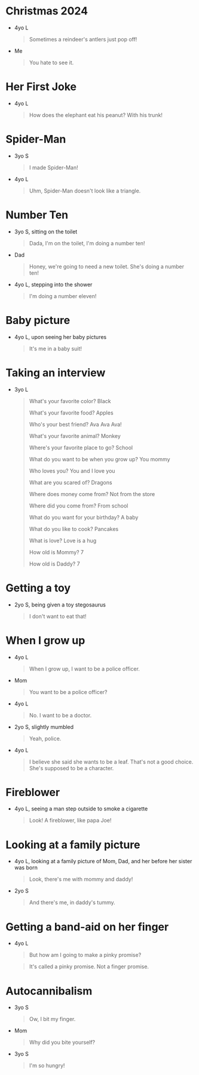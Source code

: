 # Christmas 2024

- 4yo L
  > Sometimes a reindeer's antlers just pop off!
- Me
  > You hate to see it.

# Her First Joke
- 4yo L
  > How does the elephant eat his peanut?
  > With his trunk!

# Spider-Man

- 3yo S
  > I made Spider-Man!
- 4yo L
  > Uhm, Spider-Man doesn't look like a triangle.

# Number Ten

- 3yo S, sitting on the toilet
  > Dada, I'm on the toilet, I'm doing a number ten!
- Dad
  > Honey, we're going to need a new toilet. She's doing a number ten!
- 4yo L, stepping into the shower
  > I'm doing a number eleven!

# Baby picture

- 4yo L, upon seeing her baby pictures
  > It's me in a baby suit!

# Taking an interview

- 3yo L
  > What's your favorite color? Black
  > 
  > What's your favorite food? Apples
  > 
  > Who's your best friend? Ava Ava Ava!
  > 
  > What's your favorite animal? Monkey
  > 
  > Where's your favorite place to go? School
  > 
  > What do you want to be when you grow up? You mommy
  > 
  > Who loves you? You and I love you
  > 
  > What are you scared of? Dragons
  > 
  > Where does money come from? Not from the store
  > 
  > Where did you come from? From school
  > 
  > What do you want for your birthday? A baby
  > 
  > What do you like to cook? Pancakes
  > 
  > What is love? Love is a hug
  > 
  > How old is Mommy? 7
  > 
  > How old is Daddy? 7

# Getting a toy

- 2yo S, being given a toy stegosaurus
  > I don't want to eat that!

# When I grow up

- 4yo L
  > When I grow up, I want to be a police officer. 
- Mom
  > You want to be a police officer?
- 4yo L
  > No. I want to be a doctor.
- 2yo S, slightly mumbled
  > Yeah, police.
- 4yo L
  > I believe she said she wants to be a leaf. That's not a good choice. She's supposed to be a character.

# Fireblower

- 4yo L, seeing a man step outside to smoke a cigarette
  > Look! A fireblower, like papa Joe!

# Looking at a family picture

- 4yo L, looking at a family picture of Mom, Dad, and her before her sister was born
  > Look, there's me with mommy and daddy!
- 2yo S
  > And there's me, in daddy's tummy.

# Getting a band-aid on her finger

- 4yo L
  > But how am I going to make a pinky promise?

  > It's called a pinky promise. Not a finger promise.

# Autocannibalism

- 3yo S
  > Ow, I bit my finger. 
- Mom
  > Why did you bite yourself?
- 3yo S
  > I'm so hungry!